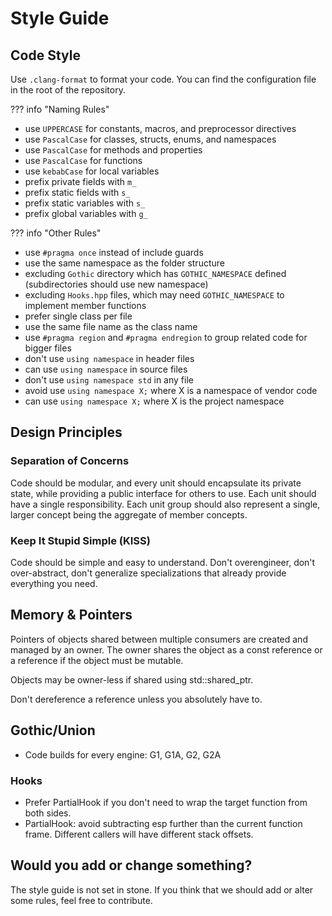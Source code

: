# Style Guide

## Code Style

Use `.clang-format` to format your code. You can find the configuration file in the root of the repository.

??? info "Naming Rules"
* use `UPPERCASE` for constants, macros, and preprocessor directives
* use `PascalCase` for classes, structs, enums, and namespaces
* use `PascalCase` for methods and properties
* use `PascalCase` for functions
* use `kebabCase` for local variables
* prefix private fields with `m_`
* prefix static fields with `s_`
* prefix static variables with `s_`
* prefix global variables with `g_`

??? info "Other Rules"
* use `#pragma once` instead of include guards
* use the same namespace as the folder structure
* excluding `Gothic` directory which has `GOTHIC_NAMESPACE` defined (subdirectories should use new namespace)
* excluding `Hooks.hpp` files, which may need `GOTHIC_NAMESPACE` to implement member functions
* prefer single class per file
* use the same file name as the class name
* use `#pragma region` and `#pragma endregion` to group related code for bigger files
* don't use `using namespace` in header files
* can use `using namespace` in source files
* don't use `using namespace std` in any file
* avoid use `using namespace X;` where X is a namespace of vendor code
* can use `using namespace X;` where X is the project namespace

## Design Principles

### Separation of Concerns

Code should be modular, and every unit should encapsulate its private state, while providing a public interface
for others to use. Each unit should have a single responsibility. Each unit group should also represent a single,
larger concept being the aggregate of member concepts.

### Keep It Stupid Simple (KISS)

Code should be simple and easy to understand. Don't overengineer, don't over-abstract,
don't generalize specializations that already provide everything you need.

## Memory & Pointers

Pointers of objects shared between multiple consumers are created and managed by an owner. The owner shares the
object as a const reference or a reference if the object must be mutable.

Objects may be owner-less if shared using std::shared_ptr.

Don't dereference a reference unless you absolutely have to.

## Gothic/Union

* Code builds for every engine: G1, G1A, G2, G2A

### Hooks

* Prefer PartialHook if you don't need to wrap the target function from both sides.
* PartialHook: avoid subtracting esp further than the current function frame. Different callers will have different
  stack offsets.

## Would you add or change something?

The style guide is not set in stone. If you think that we should add or alter some rules, feel free to contribute.
